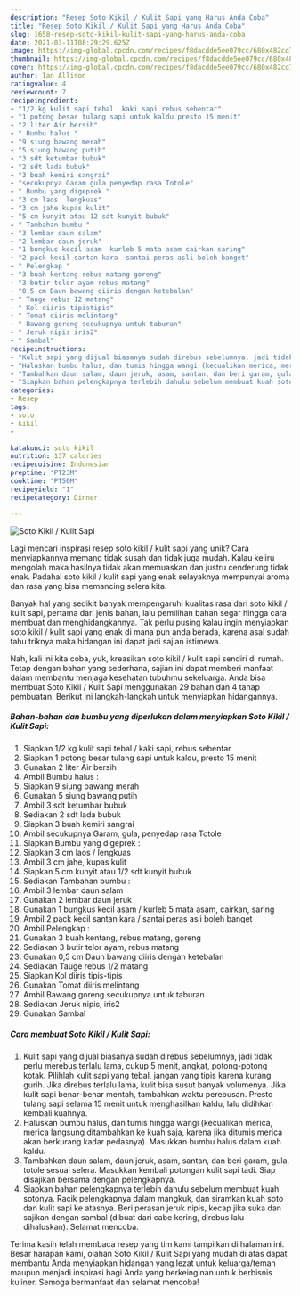 ```yaml
---
description: "Resep Soto Kikil / Kulit Sapi yang Harus Anda Coba"
title: "Resep Soto Kikil / Kulit Sapi yang Harus Anda Coba"
slug: 1658-resep-soto-kikil-kulit-sapi-yang-harus-anda-coba
date: 2021-03-11T08:29:29.625Z
image: https://img-global.cpcdn.com/recipes/f8dacdde5ee079cc/680x482cq70/soto-kikil-kulit-sapi-foto-resep-utama.jpg
thumbnail: https://img-global.cpcdn.com/recipes/f8dacdde5ee079cc/680x482cq70/soto-kikil-kulit-sapi-foto-resep-utama.jpg
cover: https://img-global.cpcdn.com/recipes/f8dacdde5ee079cc/680x482cq70/soto-kikil-kulit-sapi-foto-resep-utama.jpg
author: Ian Allison
ratingvalue: 4
reviewcount: 7
recipeingredient:
- "1/2 kg kulit sapi tebal  kaki sapi rebus sebentar"
- "1 potong besar tulang sapi untuk kaldu presto 15 menit"
- "2 liter Air bersih"
- " Bumbu halus "
- "9 siung bawang merah"
- "5 siung bawang putih"
- "3 sdt ketumbar bubuk"
- "2 sdt lada bubuk"
- "3 buah kemiri sangrai"
- "secukupnya Garam gula penyedap rasa Totole"
- " Bumbu yang digeprek "
- "3 cm laos  lengkuas"
- "3 cm jahe kupas kulit"
- "5 cm kunyit atau 12 sdt kunyit bubuk"
- " Tambahan bumbu "
- "3 lembar daun salam"
- "2 lembar daun jeruk"
- "1 bungkus kecil asam  kurleb 5 mata asam cairkan saring"
- "2 pack kecil santan kara  santai peras asli boleh banget"
- " Pelengkap "
- "3 buah kentang rebus matang goreng"
- "3 butir telor ayam rebus matang"
- "0,5 cm Daun bawang diiris dengan ketebalan"
- " Tauge rebus 12 matang"
- " Kol diiris tipistipis"
- " Tomat diiris melintang"
- " Bawang goreng secukupnya untuk taburan"
- " Jeruk nipis iris2"
- " Sambal"
recipeinstructions:
- "Kulit sapi yang dijual biasanya sudah direbus sebelumnya, jadi tidak perlu merebus terlalu lama, cukup 5 menit, angkat, potong-potong kotak. Pilihlah kulit sapi yang tebal, jangan yang tipis karena kurang gurih. Jika direbus terlalu lama, kulit bisa susut banyak volumenya. Jika kulit sapi benar-benar mentah, tambahkan waktu perebusan. Presto tulang sapi selama 15 menit untuk menghasilkan kaldu, lalu didihkan kembali kuahnya."
- "Haluskan bumbu halus, dan tumis hingga wangi (kecualikan merica, merica langsung ditambahkan ke kuah saja, karena jika ditumis merica akan berkurang kadar pedasnya). Masukkan bumbu halus dalam kuah kaldu."
- "Tambahkan daun salam, daun jeruk, asam, santan, dan beri garam, gula, totole sesuai selera. Masukkan kembali potongan kulit sapi tadi. Siap disajikan bersama dengan pelengkapnya."
- "Siapkan bahan pelengkapnya terlebih dahulu sebelum membuat kuah sotonya. Racik pelengkapnya dalam mangkuk, dan siramkan kuah soto dan kulit sapi ke atasnya. Beri perasan jeruk nipis, kecap jika suka dan sajikan dengan sambal (dibuat dari cabe kering, direbus lalu dihaluskan). Selamat mencoba."
categories:
- Resep
tags:
- soto
- kikil
- 

katakunci: soto kikil  
nutrition: 137 calories
recipecuisine: Indonesian
preptime: "PT23M"
cooktime: "PT50M"
recipeyield: "1"
recipecategory: Dinner

---
```



![Soto Kikil / Kulit Sapi](https://img-global.cpcdn.com/recipes/f8dacdde5ee079cc/680x482cq70/soto-kikil-kulit-sapi-foto-resep-utama.jpg)

Lagi mencari inspirasi resep soto kikil / kulit sapi yang unik? Cara menyiapkannya memang tidak susah dan tidak juga mudah. Kalau keliru mengolah maka hasilnya tidak akan memuaskan dan justru cenderung tidak enak. Padahal soto kikil / kulit sapi yang enak selayaknya mempunyai aroma dan rasa yang bisa memancing selera kita.



Banyak hal yang sedikit banyak mempengaruhi kualitas rasa dari soto kikil / kulit sapi, pertama dari jenis bahan, lalu pemilihan bahan segar hingga cara membuat dan menghidangkannya. Tak perlu pusing kalau ingin menyiapkan soto kikil / kulit sapi yang enak di mana pun anda berada, karena asal sudah tahu triknya maka hidangan ini dapat jadi sajian istimewa.


Nah, kali ini kita coba, yuk, kreasikan soto kikil / kulit sapi sendiri di rumah. Tetap dengan bahan yang sederhana, sajian ini dapat memberi manfaat dalam membantu menjaga kesehatan tubuhmu sekeluarga. Anda bisa membuat Soto Kikil / Kulit Sapi menggunakan 29 bahan dan 4 tahap pembuatan. Berikut ini langkah-langkah untuk menyiapkan hidangannya.

<!--inarticleads1-->

##### Bahan-bahan dan bumbu yang diperlukan dalam menyiapkan Soto Kikil / Kulit Sapi:

1. Siapkan 1/2 kg kulit sapi tebal / kaki sapi, rebus sebentar
1. Siapkan 1 potong besar tulang sapi untuk kaldu, presto 15 menit
1. Gunakan 2 liter Air bersih
1. Ambil  Bumbu halus :
1. Siapkan 9 siung bawang merah
1. Gunakan 5 siung bawang putih
1. Ambil 3 sdt ketumbar bubuk
1. Sediakan 2 sdt lada bubuk
1. Siapkan 3 buah kemiri sangrai
1. Ambil secukupnya Garam, gula, penyedap rasa Totole
1. Siapkan  Bumbu yang digeprek :
1. Siapkan 3 cm laos / lengkuas
1. Ambil 3 cm jahe, kupas kulit
1. Siapkan 5 cm kunyit atau 1/2 sdt kunyit bubuk
1. Sediakan  Tambahan bumbu :
1. Ambil 3 lembar daun salam
1. Gunakan 2 lembar daun jeruk
1. Gunakan 1 bungkus kecil asam / kurleb 5 mata asam, cairkan, saring
1. Ambil 2 pack kecil santan kara / santai peras asli boleh banget
1. Ambil  Pelengkap :
1. Gunakan 3 buah kentang, rebus matang, goreng
1. Sediakan 3 butir telor ayam, rebus matang
1. Gunakan 0,5 cm Daun bawang diiris dengan ketebalan
1. Sediakan  Tauge rebus 1/2 matang
1. Siapkan  Kol diiris tipis-tipis
1. Gunakan  Tomat diiris melintang
1. Ambil  Bawang goreng secukupnya untuk taburan
1. Sediakan  Jeruk nipis, iris2
1. Gunakan  Sambal




<!--inarticleads2-->

##### Cara membuat Soto Kikil / Kulit Sapi:

1. Kulit sapi yang dijual biasanya sudah direbus sebelumnya, jadi tidak perlu merebus terlalu lama, cukup 5 menit, angkat, potong-potong kotak. Pilihlah kulit sapi yang tebal, jangan yang tipis karena kurang gurih. Jika direbus terlalu lama, kulit bisa susut banyak volumenya. Jika kulit sapi benar-benar mentah, tambahkan waktu perebusan. Presto tulang sapi selama 15 menit untuk menghasilkan kaldu, lalu didihkan kembali kuahnya.
1. Haluskan bumbu halus, dan tumis hingga wangi (kecualikan merica, merica langsung ditambahkan ke kuah saja, karena jika ditumis merica akan berkurang kadar pedasnya). Masukkan bumbu halus dalam kuah kaldu.
1. Tambahkan daun salam, daun jeruk, asam, santan, dan beri garam, gula, totole sesuai selera. Masukkan kembali potongan kulit sapi tadi. Siap disajikan bersama dengan pelengkapnya.
1. Siapkan bahan pelengkapnya terlebih dahulu sebelum membuat kuah sotonya. Racik pelengkapnya dalam mangkuk, dan siramkan kuah soto dan kulit sapi ke atasnya. Beri perasan jeruk nipis, kecap jika suka dan sajikan dengan sambal (dibuat dari cabe kering, direbus lalu dihaluskan). Selamat mencoba.




Terima kasih telah membaca resep yang tim kami tampilkan di halaman ini. Besar harapan kami, olahan Soto Kikil / Kulit Sapi yang mudah di atas dapat membantu Anda menyiapkan hidangan yang lezat untuk keluarga/teman maupun menjadi inspirasi bagi Anda yang berkeinginan untuk berbisnis kuliner. Semoga bermanfaat dan selamat mencoba!

